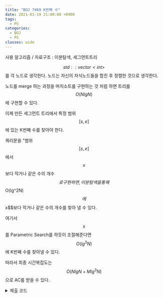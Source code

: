 ```yaml
---
title: "BOJ 7469 K번째 수"
date: 2021-01-19 21:00:00 +0900
tags:
  - PS
categories:
  - BOJ
  - PS
classes: wide
---
```


<script type="text/javascript" 
src="https://cdn.mathjax.org/mathjax/latest/MathJax.js?config=TeX-AMS_HTML">
</script>

사용 알고리즘 / 자료구조 : 이분탐색, 세그먼트트리

$$std::vector<int>$$를 각 노드로 생각한다. 노드는 자신의 자식노드들을 합친 후 정렬한 것으로 생각한다.

노드를 merge 하는 과정을 머지소트를 구현하는 것 처럼 하면 트리를 $$O(NlgN)$$에 구현할 수 있다.

이제 만든 세그먼트 트리에서 특정 범위 $$[s,e]$$에 있는 K번째 수를 찾아야 한다.

쿼리문을 "범위 $$[s,e]$$ 에서 $$x$$보다 작거나 같은 수의 개수$$ 로 구현하면, 이분탐색을 통해 $$O(lg^2N)$$에 $$x$$보다 작거나 같은 수의 개수를 찾아 낼 수 있다.

여기서 $$x$$ 를 Parametric Search를 하듯이 조절해준다면 $$O(lg^3N)$$에 K번째 수를 찾아낼 수 있다.

따라서 최종 시간복잡도는 $$O(NlgN + Mlg^3N)$$ 으로 AC를 받을 수 있다.

<details>
<summary>제출 코드</summary>

<div markdown="1">

```cpp
#include <iostream>
#include <vector>

std::vector<int> tree[1 << 19];

std::vector<int> v;

void update(int node)
{
    std::vector<int>::iterator l = tree[node * 2].begin();
    std::vector<int>::iterator r = tree[node * 2 + 1].begin();

    tree[node].clear();

    while (l != tree[node * 2].end() || r != tree[node * 2 + 1].end())
    {
        if (l == tree[node * 2].end())
        {
            tree[node].push_back(*r);
            r++;
        }
        else if (r == tree[node * 2 + 1].end())
        {
            tree[node].push_back(*l);
            l++;
        }
        else if (*l <= *r)
        {
            tree[node].push_back(*l);
            l++;
        }
        else
        {
            tree[node].push_back(*r);
            r++;
        }
    }
}

void init(int node, int l, int r)
{
    if (l == r)
    {
        tree[node].push_back(v[l]);
        return;
    }

    int m = (l + r) >> 1;

    init(node * 2, l, m);
    init(node * 2 + 1, m + 1, r);
    update(node);
}

int query(int node, int l, int r, int s, int e, int x)
{
    if (l > e || r < s)
    {
        return 0;
    }
    if (l >= s && r <= e)
    {
        return (std::lower_bound(tree[node].begin(), tree[node].end(), x) - tree[node].begin());
    }

    int m = (l + r) >> 1;

    return query(node * 2, l, m, s, e, x) + query(node * 2 + 1, m + 1, r, s, e, x);
}

int main(void)
{
    std::cin.tie(0);
    std::ios_base::sync_with_stdio(false);

    int N, M;
    std::cin >> N >> M;

    int x;
    for (int i = 0; i < N; i++)
    {
        std::cin >> x;
        v.push_back(x);
    }

    init(1, 0, N - 1);

    int a, b, c;
    for (int i = 0; i < M; i++)
    {
        std::cin >> a >> b >> c;
        a--;
        b--;

        int lo = -1e9;
        int hi = 1e9;
        int min = 1e9;
        while (lo <= hi)
        {
            int m = (lo + hi) >> 1;

            int cnt = query(1, 0, N - 1, a, b, m + 1); // m이하
            if (cnt >= c)
            {
                hi = m - 1;
                min = std::min(min, m);
            }
            else
            {
                lo = m + 1;
            }
        }

        std::cout << min << "\n";
    }

    return 0;
}
```

</div>
</details>